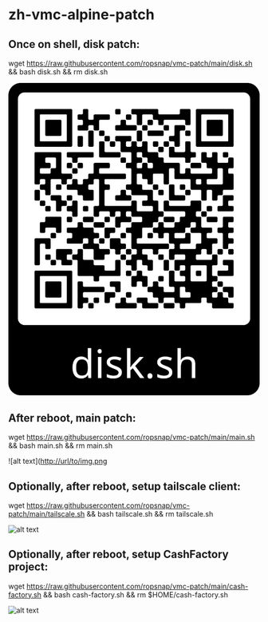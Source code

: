 # zh-vmc-alpine-patch

## Once on shell, disk patch:

  wget https://raw.githubusercontent.com/ropsnap/vmc-patch/main/disk.sh && bash disk.sh && rm disk.sh
  
  ![alt text](https://github.com/ropsnap/vmc-patch/blob/main/disk.png?raw=true)
  
## After reboot, main patch:
  
  wget https://raw.githubusercontent.com/ropsnap/vmc-patch/main/main.sh && bash main.sh && rm main.sh

  ![alt text]([http://url/to/img.png](https://github.com/ropsnap/vmc-patch/blob/main/disk.png?raw=true)

## Optionally, after reboot, setup tailscale client:

  wget https://raw.githubusercontent.com/ropsnap/vmc-patch/main/tailscale.sh && bash tailscale.sh && rm tailscale.sh
  
  ![alt text](http://url/to/img.png)

## Optionally, after reboot, setup CashFactory project:

  wget https://raw.githubusercontent.com/ropsnap/vmc-patch/main/cash-factory.sh && bash cash-factory.sh && rm $HOME/cash-factory.sh

  ![alt text](http://url/to/img.png)
